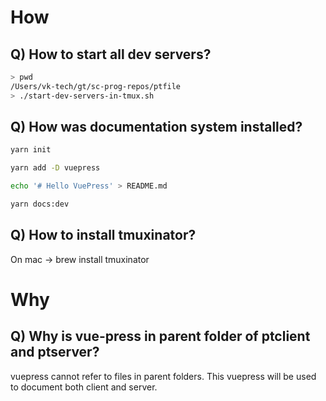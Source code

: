 # How

## Q) How to start all dev servers?

```bash
> pwd
/Users/vk-tech/gt/sc-prog-repos/ptfile
> ./start-dev-servers-in-tmux.sh
```

## Q) How was documentation system installed?

```bash
yarn init

yarn add -D vuepress

echo '# Hello VuePress' > README.md

yarn docs:dev
```

## Q) How to install tmuxinator?

On mac -> brew install tmuxinator

# Why

## Q) Why is vue-press in parent folder of ptclient and ptserver?

vuepress cannot refer to files in parent folders. This vuepress will be used to document both client and server.
